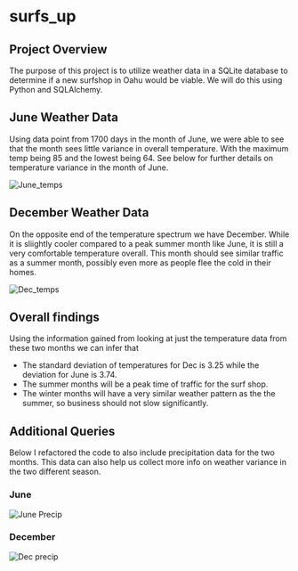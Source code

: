 # surfs_up

## Project Overview
The purpose of this project is to utilize weather data in a SQLite database to determine if a new surfshop in Oahu would be viable. We will do this using Python and SQLAlchemy. 

## June Weather Data

Using data point from 1700 days in the month of June, we were able to see that the month sees little variance in overall temperature. With the maximum temp being 85 and the lowest being 64. See below for further details on temperature variance in the month of June. 

![June_temps](https://user-images.githubusercontent.com/88564212/139491734-c2241359-2439-4b39-aa69-d2dc185b4b24.png)


## December Weather Data

On the opposite end of the temperature spectrum we have December. While it is sliightly cooler compared to a peak summer month like June, it is still a very comfortable temperature overall. This month should see similar traffic as a summer month, possibly even more as people flee the cold in their homes.


![Dec_temps](https://user-images.githubusercontent.com/88564212/139492852-8004d052-5972-4cbd-a3d5-4896ea835916.png)


## Overall findings
Using the information gained from looking at just the temperature data from these two months we can infer that 
- The standard deviation of temperatures for Dec is 3.25 while the deviation for June is 3.74. 
- The summer months will be a peak time of traffic for the surf shop.
- The winter months will have a very similar weather pattern as the the summer, so business should not slow significantly. 

## Additional Queries

Below I refactored the code to also include precipitation data for the two months. This data can also help us collect more info on weather variance in the two different season. 

### June
![June Precip](https://user-images.githubusercontent.com/88564212/139496741-7eea3479-4c4a-4495-935b-94ded24843de.png)

### December

![Dec precip](https://user-images.githubusercontent.com/88564212/139496803-6286f595-82af-4dd7-b4b8-413a2e04aa1a.png)

